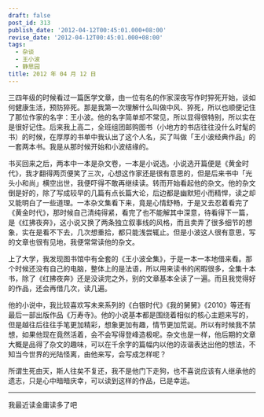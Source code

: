 ```yaml
---
draft: false
post_id: 313
publish_date: '2012-04-12T00:45:01.000+08:00'
revise_date: '2012-04-12T00:45:01.000+08:00'
tags:
  - 杂谈
  - 王小波
  - 静思园
title: 2012 年 04 月 12 日
---
```


三四年级的时候看过一篇医学文章，由一位有名的作家深夜写作时猝死开始，谈如何健康生活，预防猝死。那是我第一次理解什么叫做中风、猝死，所以也顺便记住了那位作家的名字：王小波。他的名字简单却不常见，所以显得很特别，所以实在是很好记住。后来我上高二，全班组团邮购图书（小地方的书店往往没什么时髦的书）的时候，在厚厚的书单中我认出了这个人名，买了叫做「王小波经典作品」的一套两本书。我是从那时候开始和小波结缘的。

书买回来之后，两本中一本是杂文卷，一本是小说选。小说选开篇便是《黄金时代》，我才翻得两页便笑了三次，心想这作家还是很有意思的，但是后来书中「光头小和尚」横空出世，我便吓得不敢再继续读。转而开始看起他的杂文。他的杂文倒是好的，除了写成较早的几篇有点长篇大论，后边都是幽默短小而精悍，读之却又能明白了一些道理。一本杂文集看下来，竟是心情舒畅，于是又去忍着看完了《黄金时代》，那时候自己清纯得紧，看完了也不能解其中深意，待看得下一篇，是《红拂夜奔》，这小说又换了两条独立叙事线的风格，而且卖弄了很多细节的想象，实在是看不下去，几次想重拾，都只能浅尝辄止。但是小波这人很有意思，写的文章也很有见地，我便常常读他的杂文。

上了大学，我发现图书馆中有全套的《王小波全集》，于是一本一本地借来看。那个时候还没有自己的电脑，整体上的是法语，所以用来读书的闲暇很多，全集十本书，除了《红拂夜奔》还是没读完之外，别的文章基本全读了一遍。而且我觉得好的作品，还会再借几次，读几遍。

他的小说中，我比较喜欢写未来系列的《白银时代》《我的舅舅》《2010》等还有最后一部出版作品《万寿寺》。他的小说基本都是围绕着相似的核心主题来写的，但是越往后往往手笔更加精彩，想象更加有趣，情节更加荒诞。所以有时候我不禁想，如果他现在竟然活着，会不会写得登峰造极呢。杂文也是一样，他后期的文章大概是品得了杂文的趣味，可以在千余字的篇幅内以他的诙谐表达出他的想法，不知当今世界的光陆怪离，由他来写，会写成怎样呢？

所谓生死由天，斯人往矣不复还，我不是他门下走狗，也不喜说应该有人继承他的遗志，只是心中暗暗庆幸，可以读到这样的作品，已是幸运。

---

我最近读金庸读多了吧
